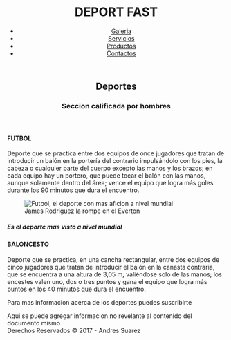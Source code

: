 <!DOCTYPE html>
<html lang="es">
<head>
  <meta charset="UTF-8">
  <title>Estructura HTML5</title>
</head>
<body>
  <header>
    <h1>DEPORT FAST</h1>
    <nav>
      <ul>
        <li><a href="http://" target="_blank">Galeria </a></li>
        <li><a href="http://" target="_blank">Servicios </a></li>
        <li><a href="http://" target="_blank">Productos </a></li>
        <li><a href="http://" target="_blank">Contactos</a></li>
      </ul>
    </nav>
  </header>
  <main>
    <section>
      <header>
        <h2>Deportes</h2>
        <h3>Seccion calificada por hombres</h3>
      </header>
      <article>
        <h4>FUTBOL</h4>
        <section>
          <article>
            <p>Deporte que se practica entre dos equipos de once jugadores que tratan de introducir un balón en la portería del contrario impulsándolo con los pies, la cabeza o cualquier parte del cuerpo excepto las manos y los brazos; en cada equipo hay un portero, que puede tocar el balón con las manos, aunque solamente dentro del área; vence el equipo que logra más goles durante los 90 minutos que dura el encuentro.
            </p>
          </article>
        </section>
        <figure>
          <img src="img/Everton.jpg" alt="Futbol, el deporte con mas aficion a nivel mundial">
          <figcaption>
          James Rodriguez la rompe en el Everton
          </figcaption>
        </figure>
        <section>
          <h5>Es el deporte mas visto a nivel mundial</h5>
        </section>
      </article>
      <article>
        <h4>BALONCESTO</h4>
        <section>
          <article>
            <p>Deporte que se practica, en una cancha rectangular, entre dos equipos de cinco jugadores que tratan de introducir el balón en la canasta contraria, que se encuentra a una altura de 3,05 m, valiéndose solo de las manos; los encestes valen uno, dos o tres puntos y gana el equipo que logra más puntos en los 40 minutos que dura el encuentro.</p>
          </article>
        </section>
      </article>
      <footer>
        <p>Para mas informacion acerca de los deportes puedes suscribirte</p>
      </footer>
    </section>
  </main>
  <aside>
    Aqui se puede agregar informacion no revelante al contenido del documento mismo
  </aside>
  <footer>
    Derechos Reservados	&copy; 2017 - Andres Suarez
  </footer>
</body>
</html>
